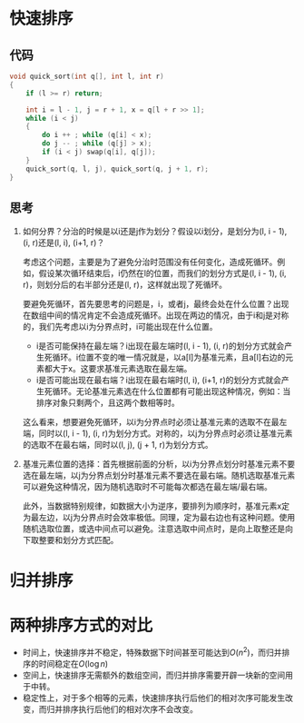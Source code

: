 # 快速排序

## 代码

```c++
void quick_sort(int q[], int l, int r)
{
    if (l >= r) return;

    int i = l - 1, j = r + 1, x = q[l + r >> 1];
    while (i < j)
    {
        do i ++ ; while (q[i] < x);
        do j -- ; while (q[j] > x);
        if (i < j) swap(q[i], q[j]);
    }
    quick_sort(q, l, j), quick_sort(q, j + 1, r);
}
```

## 思考

1. 如何分界？分治的时候是以i还是j作为划分？假设以i划分，是划分为(l, i - 1), (i, r)还是(l, i), (i+1, r)？

   考虑这个问题，主要是为了避免分治时范围没有任何变化，造成死循环。例如，假设某次循环结束后，i仍然在l的位置，而我们的划分方式是(l, i - 1), (i, r)，则划分后的右半部分还是(l, r)，这样就出现了死循环。

   要避免死循环，首先要思考的问题是，i，或者j，最终会处在什么位置？出现在数组中间的情况肯定不会造成死循环。出现在两边的情况，由于i和j是对称的，我们先考虑以i为分界点时，i可能出现在什么位置。

   - i是否可能保持在最左端？i出现在最左端时(l, i - 1), (i, r)的划分方式就会产生死循环。i位置不变的唯一情况就是，以a[l]为基准元素，且a[l]右边的元素都大于x。这要求基准元素选取在最左端。
   - i是否可能出现在最右端？i出现在最右端时(l, i), (i+1, r)的划分方式就会产生死循环。无论基准元素选在什么位置都有可能出现这种情况，例如：当排序对象只剩两个，且这两个数相等时。

   这么看来，想要避免死循环，以i为分界点时必须让基准元素的选取不在最左端，同时以(l, i - 1), (i, r)为划分方式。对称的，以j为分界点时必须让基准元素的选取不在最右端，同时以(l, j), (j + 1, r)为划分方式。

2. 基准元素位置的选择：首先根据前面的分析，以i为分界点划分时基准元素不要选在最左端，以j为分界点划分时基准元素不要选在最右端。随机选取基准元素可以避免这种情况，因为随机选取时不可能每次都选在最左端/最右端。

   此外，当数据特别规律，如数据大小为逆序，要排列为顺序时，基准元素x定为最左边，以j为分界点时会效率极低。同理，定为最右边也有这种问题。使用随机选取位置，或选中间点可以避免。注意选取中间点时，是向上取整还是向下取整要和划分方式匹配。

# 归并排序

# 两种排序方式的对比

- 时间上，快速排序并不稳定，特殊数据下时间甚至可能达到$O(n^2)$，而归并排序的时间稳定在$O(\log n)$
- 空间上，快速排序无需额外的数组空间，而归并排序需要开辟一块新的空间用于中转。
- 稳定性上，对于多个相等的元素，快速排序执行后他们的相对次序可能发生改变，而归并排序执行后他们的相对次序不会改变。
